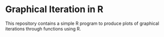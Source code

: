 # Graphical Iteration in R

This repository contains a simple R program to produce plots of graphical iterations through functions using R.

![]()
